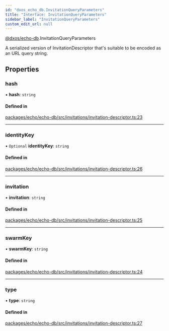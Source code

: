```yaml
---
id: "dxos_echo_db.InvitationQueryParameters"
title: "Interface: InvitationQueryParameters"
sidebar_label: "InvitationQueryParameters"
custom_edit_url: null
---
```


[@dxos/echo-db](../modules/dxos_echo_db.md).InvitationQueryParameters

A serialized version of InvitationDescriptor that's suitable to be encoded as an URL query string.

## Properties

### hash

• **hash**: `string`

#### Defined in

[packages/echo/echo-db/src/invitations/invitation-descriptor.ts:23](https://github.com/dxos/protocols/blob/c793f0fed/packages/echo/echo-db/src/invitations/invitation-descriptor.ts#L23)

___

### identityKey

• `Optional` **identityKey**: `string`

#### Defined in

[packages/echo/echo-db/src/invitations/invitation-descriptor.ts:26](https://github.com/dxos/protocols/blob/c793f0fed/packages/echo/echo-db/src/invitations/invitation-descriptor.ts#L26)

___

### invitation

• **invitation**: `string`

#### Defined in

[packages/echo/echo-db/src/invitations/invitation-descriptor.ts:25](https://github.com/dxos/protocols/blob/c793f0fed/packages/echo/echo-db/src/invitations/invitation-descriptor.ts#L25)

___

### swarmKey

• **swarmKey**: `string`

#### Defined in

[packages/echo/echo-db/src/invitations/invitation-descriptor.ts:24](https://github.com/dxos/protocols/blob/c793f0fed/packages/echo/echo-db/src/invitations/invitation-descriptor.ts#L24)

___

### type

• **type**: `string`

#### Defined in

[packages/echo/echo-db/src/invitations/invitation-descriptor.ts:27](https://github.com/dxos/protocols/blob/c793f0fed/packages/echo/echo-db/src/invitations/invitation-descriptor.ts#L27)
